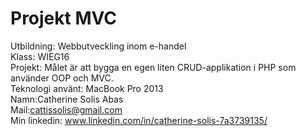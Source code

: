 
<h1>Projekt MVC </h1>

Utbildning: Webbutveckling inom e-handel <br> 
Klass: WIEG16 <br> 
Projekt: Målet är att bygga en egen liten CRUD-applikation i PHP som använder OOP och MVC. <br> 
Teknologi använt: MacBook Pro 2013<br> 
Namn:Catherine Solis Abas <br>
Mail:cattissolis@gmail.com <br> 
Min linkedin: www.linkedin.com/in/catherine-solis-7a3739135/<br> 
